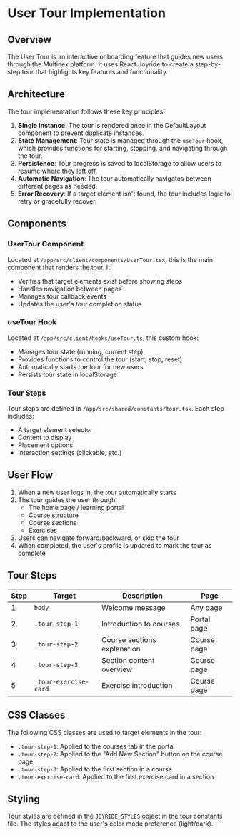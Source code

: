 # User Tour Implementation

## Overview

The User Tour is an interactive onboarding feature that guides new users through the Multinex platform. It uses React Joyride to create a step-by-step tour that highlights key features and functionality.

## Architecture

The tour implementation follows these key principles:

1. **Single Instance**: The tour is rendered once in the DefaultLayout component to prevent duplicate instances.
2. **State Management**: Tour state is managed through the `useTour` hook, which provides functions for starting, stopping, and navigating through the tour.
3. **Persistence**: Tour progress is saved to localStorage to allow users to resume where they left off.
4. **Automatic Navigation**: The tour automatically navigates between different pages as needed.
5. **Error Recovery**: If a target element isn't found, the tour includes logic to retry or gracefully recover.

## Components

### UserTour Component

Located at `/app/src/client/components/UserTour.tsx`, this is the main component that renders the tour. It:

- Verifies that target elements exist before showing steps
- Handles navigation between pages
- Manages tour callback events
- Updates the user's tour completion status

### useTour Hook

Located at `/app/src/client/hooks/useTour.ts`, this custom hook:

- Manages tour state (running, current step)
- Provides functions to control the tour (start, stop, reset)
- Automatically starts the tour for new users
- Persists tour state in localStorage

### Tour Steps

Tour steps are defined in `/app/src/shared/constants/tour.tsx`. Each step includes:

- A target element selector
- Content to display
- Placement options
- Interaction settings (clickable, etc.)

## User Flow

1. When a new user logs in, the tour automatically starts
2. The tour guides the user through:
   - The home page / learning portal
   - Course structure
   - Course sections
   - Exercises
3. Users can navigate forward/backward, or skip the tour
4. When completed, the user's profile is updated to mark the tour as complete

## Tour Steps

| Step | Target | Description | Page |
|------|--------|-------------|------|
| 1 | `body` | Welcome message | Any page |
| 2 | `.tour-step-1` | Introduction to courses | Portal page |
| 3 | `.tour-step-2` | Course sections explanation | Course page |
| 4 | `.tour-step-3` | Section content overview | Course page |
| 5 | `.tour-exercise-card` | Exercise introduction | Course page |

## CSS Classes

The following CSS classes are used to target elements in the tour:

- `.tour-step-1`: Applied to the courses tab in the portal
- `.tour-step-2`: Applied to the "Add New Section" button on the course page
- `.tour-step-3`: Applied to the first section in a course
- `.tour-exercise-card`: Applied to the first exercise card in a section

## Styling

Tour styles are defined in the `JOYRIDE_STYLES` object in the tour constants file. The styles adapt to the user's color mode preference (light/dark). 